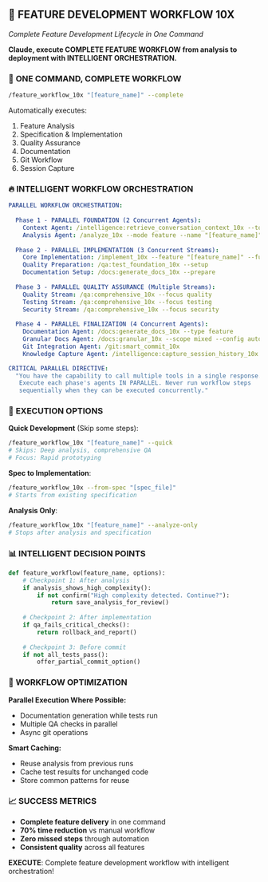 ## 🔄 FEATURE DEVELOPMENT WORKFLOW 10X
*Complete Feature Development Lifecycle in One Command*

**Claude, execute COMPLETE FEATURE WORKFLOW from analysis to deployment with INTELLIGENT ORCHESTRATION.**

### 🎯 **ONE COMMAND, COMPLETE WORKFLOW**

```bash
/feature_workflow_10x "[feature_name]" --complete
```

Automatically executes:
1. Feature Analysis
2. Specification & Implementation
3. Quality Assurance
4. Documentation
5. Git Workflow
6. Session Capture

### 🔥 **INTELLIGENT WORKFLOW ORCHESTRATION**

```yaml
PARALLEL WORKFLOW ORCHESTRATION:
  
  Phase 1 - PARALLEL FOUNDATION (2 Concurrent Agents):
    Context Agent: /intelligence:retrieve_conversation_context_10x --topic "feature development"
    Analysis Agent: /analyze_10x --mode feature --name "[feature_name]"
    
  Phase 2 - PARALLEL IMPLEMENTATION (3 Concurrent Streams):
    Core Implementation: /implement_10x --feature "[feature_name]" --full
    Quality Preparation: /qa:test_foundation_10x --setup
    Documentation Setup: /docs:generate_docs_10x --prepare
    
  Phase 3 - PARALLEL QUALITY ASSURANCE (Multiple Streams):
    Quality Stream: /qa:comprehensive_10x --focus quality
    Testing Stream: /qa:comprehensive_10x --focus testing  
    Security Stream: /qa:comprehensive_10x --focus security
    
  Phase 4 - PARALLEL FINALIZATION (4 Concurrent Agents):
    Documentation Agent: /docs:generate_docs_10x --type feature
    Granular Docs Agent: /docs:granular_10x --scope mixed --config auto-detect
    Git Integration Agent: /git:smart_commit_10x
    Knowledge Capture Agent: /intelligence:capture_session_history_10x

CRITICAL PARALLEL DIRECTIVE:
  "You have the capability to call multiple tools in a single response.
   Execute each phase's agents IN PARALLEL. Never run workflow steps
   sequentially when they can be executed concurrently."
```

### 🚀 **EXECUTION OPTIONS**

**Quick Development** (Skip some steps):
```bash
/feature_workflow_10x "[feature_name]" --quick
# Skips: Deep analysis, comprehensive QA
# Focus: Rapid prototyping
```

**Spec to Implementation**:
```bash
/feature_workflow_10x --from-spec "[spec_file]"
# Starts from existing specification
```

**Analysis Only**:
```bash
/feature_workflow_10x "[feature_name]" --analyze-only
# Stops after analysis and specification
```

### 📊 **INTELLIGENT DECISION POINTS**

```python
def feature_workflow(feature_name, options):
    # Checkpoint 1: After analysis
    if analysis_shows_high_complexity():
        if not confirm("High complexity detected. Continue?"):
            return save_analysis_for_review()
    
    # Checkpoint 2: After implementation
    if qa_fails_critical_checks():
        return rollback_and_report()
    
    # Checkpoint 3: Before commit
    if not all_tests_pass():
        offer_partial_commit_option()
```

### 🎯 **WORKFLOW OPTIMIZATION**

**Parallel Execution Where Possible:**
- Documentation generation while tests run
- Multiple QA checks in parallel
- Async git operations

**Smart Caching:**
- Reuse analysis from previous runs
- Cache test results for unchanged code
- Store common patterns for reuse

### 📈 **SUCCESS METRICS**
- **Complete feature delivery** in one command
- **70% time reduction** vs manual workflow
- **Zero missed steps** through automation
- **Consistent quality** across all features

**EXECUTE**: Complete feature development workflow with intelligent orchestration!